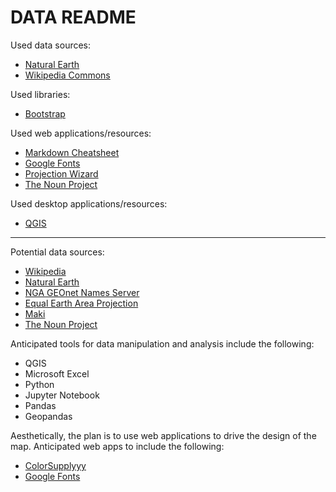 # DATA README

Used data sources:

* [Natural Earth](http://www.naturalearthdata.com/)
* [Wikipedia Commons](https://commons.wikimedia.org/wiki/Category:Pronunciation_of_names_of_cities)

Used libraries:

* [Bootstrap](https://getbootstrap.com/docs/4.3/getting-started/introduction/)

Used web applications/resources:

* [Markdown Cheatsheet](https://github.com/adam-p/markdown-here/wiki/Markdown-Cheatsheet)
* [Google Fonts](https://fonts.google.com/selection?selection.family=Lato|Oswald)
* [Projection Wizard](http://projectionwizard.org/)
* [The Noun Project](https://thenounproject.com/term/sound/1226989/#)

Used desktop applications/resources:

* [QGIS](https://qgis.org/en/site/)

---

Potential data sources:

* [Wikipedia](https://commons.wikimedia.org/wiki/Category:Pronunciation_of_names_of_cities)
* [Natural Earth](http://www.naturalearthdata.com/)
* [NGA GEOnet Names Server](http://geonames.nga.mil/gns/html/index.html)
* [Equal Earth Area Projection](https://observablehq.com/@d3/equal-earth)
* [Maki](https://labs.mapbox.com/maki-icons/)
* [The Noun Project](https://thenounproject.com/)

Anticipated tools for data manipulation and analysis include the following:

* QGIS
* Microsoft Excel
* Python
* Jupyter Notebook
* Pandas
* Geopandas

Aesthetically, the plan is to use web applications to drive the design of the map. Anticipated web apps to include the following:

* [ColorSupplyyy](https://colorsupplyyy.com/app)
* [Google Fonts](https://fonts.google.com/)

